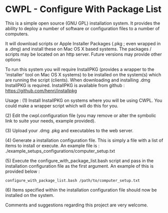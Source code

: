 # CWPL - Configure With Package List #

This is a simple open source (GNU GPL) installation system. It provides the ability to deploy a number of software or configuration files to a number of
computers.

It will download scripts or Apple Installer Packages (.pkg ; even wrapped in a .dmg) and install these on Mac OS X based systems. The packages / scripts may be located on an http server. Future versions may provide other options

To run this system you will require InstallPKG (provides a wrapper to the 'installer' tool on Mac OS X systems) to be installed on the system(s) which are running the script (clients). When downloading and installing .dmg  InstallPKG is required. InstallPKG is available from github : https://github.com/henri/installpkg

Usage : 
(1) Install InstallPKG on systems where you will be using CWPL.
    You could make a wrapper script which will do this for you.
    
(2) Edit the cwpl.configuration file (you may remove or alter
    the symbolic link to suite your needs, example provided).
    
(3) Upload your .dmg .pkg and executables to the web server.

(4) Generate a installation configuration file. This is simply
    a file with a list of items to install or execute. An example
    file is : ./example_setups_configurations/computer_setup.txt
    
(5) Execute the configure_with_package_list.bash script and pass
    in the installation configuration file as the first argument.
    An example of this is provided below :

    configure_with_package_list.bash /path/to/computer_setup.txt

(6) Items specified within the installation configuration file 
    should now be installed on the system.

Comments and suggestions regarding this project are very welcome.
